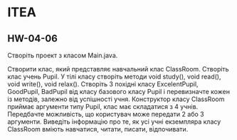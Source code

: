 # ITEA
## HW-04-06

Створіть проект з класом Main.java.

Створити клас, який представляє навчальний клас ClassRoom. 
Створіть клас учень Pupil. У тілі класу створіть методи void study(), 
void read(), void write(), void relax(). 
Створіть 3 похідні класу ExcelentPupil, GoodPupil, 
BadPupil від класу базового класу Pupil і перевизначте кожен із методів, 
залежно від успішності учня. Конструктор класу 
ClassRoom приймає аргументи типу Pupil, клас має складатися з 4 учнів. 
Передбачте можливість, що користувач може передати 2 або 3 аргументи. 
Виведіть інформацію про те, як усі учні екземпляра класу 
ClassRoom вміють навчатися, читати, писати, відпочивати.
